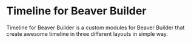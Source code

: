 # Timeline for Beaver Builder
Timeline for Beaver Builder is a custom modules for Beaver Builder that create awesome timeline in three different layouts in simple way.
